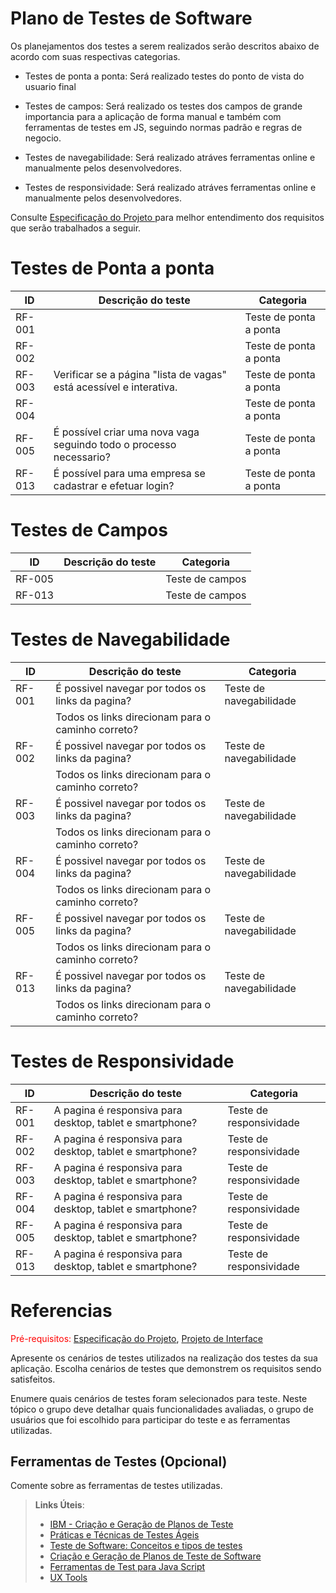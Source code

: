 # Plano de Testes de Software

Os planejamentos dos testes a serem realizados serão descritos abaixo de acordo com suas respectivas categorias.

- Testes de ponta a ponta: Será realizado testes do ponto de vista do usuario final

- Testes de campos: Será realizado os testes dos campos de grande importancia para a aplicação de forma manual e também com ferramentas de testes em JS, seguindo normas padrão e regras de negocio.

- Testes de navegabilidade: Será realizado atráves ferramentas online e manualmente pelos desenvolvedores.

- Testes de responsividade: Será realizado atráves ferramentas online e manualmente pelos desenvolvedores.

Consulte <span style="color:red"><a href="02-Especificação do Projeto.md"> Especificação do Projeto </a></span> para melhor entendimento dos requisitos que serão trabalhados a seguir.

# Testes de Ponta a ponta
|ID    | Descrição do teste  | Categoria |
|------|-----------------------------------------|----|
|RF-001|  | Teste de ponta a ponta | 
|RF-002|  | Teste de ponta a ponta | 
|RF-003| Verificar se a página "lista de vagas" está acessível e interativa. | Teste de ponta a ponta | 
|RF-004|  | Teste de ponta a ponta | 
|RF-005| É possível criar uma nova vaga seguindo todo o processo necessario? | Teste de ponta a ponta | 
|RF-013| É possível para uma empresa se cadastrar e efetuar login? | Teste de ponta a ponta | 

# Testes de Campos
ID    | Descrição do teste  | Categoria |
|------|-----------------------------------------|----|
|RF-005|  | Teste de campos | 
|RF-013|  | Teste de campos | 

# Testes de Navegabilidade
|ID    | Descrição do teste  | Categoria |
|------|-----------------------------------------|----|
|RF-001| É possivel navegar por todos os links da pagina? | Teste de navegabilidade | 
|| Todos os links direcionam para o caminho correto?  || 
|RF-002| É possivel navegar por todos os links da pagina? | Teste de navegabilidade | 
|| Todos os links direcionam para o caminho correto?  |  | 
|RF-003| É possivel navegar por todos os links da pagina? | Teste de navegabilidade | 
|| Todos os links direcionam para o caminho correto?  |  | 
|RF-004| É possivel navegar por todos os links da pagina? | Teste de navegabilidade | 
|| Todos os links direcionam para o caminho correto?  | | 
|RF-005| É possivel navegar por todos os links da pagina? | Teste de navegabilidade | 
|| Todos os links direcionam para o caminho correto?  |  | 
|RF-013| É possivel navegar por todos os links da pagina? | Teste de navegabilidade | 
|| Todos os links direcionam para o caminho correto?  |  | 


# Testes de Responsividade
|ID    | Descrição do teste  | Categoria |
|------|-----------------------------------------|----|
|RF-001| A pagina é responsiva para desktop, tablet e smartphone? | Teste de responsividade | 
|RF-002| A pagina é responsiva para desktop, tablet e smartphone? | Teste de responsividade | 
|RF-003| A pagina é responsiva para desktop, tablet e smartphone? | Teste de responsividade | 
|RF-004| A pagina é responsiva para desktop, tablet e smartphone? | Teste de responsividade | 
|RF-005| A pagina é responsiva para desktop, tablet e smartphone? | Teste de responsividade | 
|RF-013| A pagina é responsiva para desktop, tablet e smartphone? | Teste de responsividade | 


# Referencias

<span style="color:red">Pré-requisitos: <a href="2-Especificação do Projeto.md"> Especificação do Projeto</a></span>, <a href="3-Projeto de Interface.md"> Projeto de Interface</a>

Apresente os cenários de testes utilizados na realização dos testes da sua aplicação. Escolha cenários de testes que demonstrem os requisitos sendo satisfeitos.

Enumere quais cenários de testes foram selecionados para teste. Neste tópico o grupo deve detalhar quais funcionalidades avaliadas, o grupo de usuários que foi escolhido para participar do teste e as ferramentas utilizadas.
 
## Ferramentas de Testes (Opcional)

Comente sobre as ferramentas de testes utilizadas.
 
> **Links Úteis**:
> - [IBM - Criação e Geração de Planos de Teste](https://www.ibm.com/developerworks/br/local/rational/criacao_geracao_planos_testes_software/index.html)
> - [Práticas e Técnicas de Testes Ágeis](http://assiste.serpro.gov.br/serproagil/Apresenta/slides.pdf)
> -  [Teste de Software: Conceitos e tipos de testes](https://blog.onedaytesting.com.br/teste-de-software/)
> - [Criação e Geração de Planos de Teste de Software](https://www.ibm.com/developerworks/br/local/rational/criacao_geracao_planos_testes_software/index.html)
> - [Ferramentas de Test para Java Script](https://geekflare.com/javascript-unit-testing/)
> - [UX Tools](https://uxdesign.cc/ux-user-research-and-user-testing-tools-2d339d379dc7)
